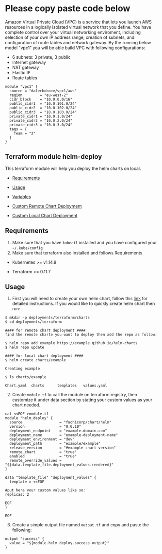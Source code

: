 # Please copy paste code below

Amazon Virtual Private Cloud (VPC) is a service that lets you launch AWS resources in a logically isolated virtual network that you define. You have complete control over your virtual networking enviroment, including selection of your own IP address range, creation of subnets, and configuration of route tables and network gateway. By the running below model "vpc1" you will be able build VPC with following configurations:

* 6 subnets: 3 private, 3 public
* Internet gateway 
* NAT gateway
* Elastic IP
* Route tables 

```
module "vpc1" {
  source = "dalerboboev/vpc1/aws"
  region        = "eu-west-2"
  cidr_block    = "10.0.0.0/16"
  public_cidr1  = "10.0.101.0/24"
  public_cidr2  = "10.0.102.0/24"
  public_cidr3  = "10.0.103.0/24"
  private_cidr1 = "10.0.1.0/24"
  private_cidr2 = "10.0.2.0/24"
  private_cidr3 = "10.0.3.0/24"
  tags = {
    Team = "2"
  }
}

```

## Terraform module helm-deploy

This terraform module will help you deploy the helm charts on local.

- [Requirements](#Requirements)

- [Usage](#usage)

- [Variables](#variables)

- [Custom Remote Chart Deployment](#custom-remote-chart-deployment)

- [Custom Local Chart Deployment](#custom-local-chart-deployment)

## Requirements
1. Make sure that you have `kubectl` installed and you have configured your `~/.kube/config` 
2. Make sure that terraform also installed and follows Requirements

  * Kubernetes  >=  v1.14.8

  * Terraform >= 0.11.7


## Usage

1. First you will need to create your own helm chart, follow this [link](https://docs.bitnami.com/kubernetes/how-to/create-your-first-helm-chart/) for detailed instructions. If you would like to quickly create helm chart then run:

```
$ mkdir -p deployments/terraform/charts  
$ cd deployments/terraform

#### for remote chart deployment ####
find the remote charte you want to deploy then add the repo as follow:

$ helm repo add example https://example.github.io/helm-charts
$ helm repo update

#### for local chart deployment ####
$ helm create charts/example

Creating example

$ ls charts/example

Chart.yaml  charts      templates   values.yaml
```

2. Create `module.tf` to call the module on terraform registry, then customize it under data section by stating your custom values as your chart needed.

```
cat <<EOF >module.tf
module "helm_deploy" {
  source                 = "fuchicorp/chart/helm"
  version                = "0.0.10"
  deployment_endpoint    = "example.domain.com"
  deployment_name        = "example-deployment-name"
  deployment_environment = "dev"
  deployment_path        = "example/example"      
  release_version        = "#example chart version"
  remote_chart           = "true"
  enabled                = "true"
  remote_override_values = "${data.template_file.deployment_values.rendered}"
}

data "template_file" "deployment_values" {
  template = <<EOF

#put here your custom values like so:
replicas: 2

EOF
}

EOF
```

3. Create a simple output file named `output.tf` and copy and paste the following:

```
output "success" {
  value = "${module.helm_deploy.success_output}"
}
```

